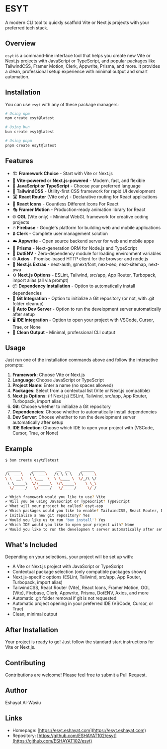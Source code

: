 # ESYT

A modern CLI tool to quickly scaffold Vite or Next.js projects with your preferred tech stack.

## Overview

`esyt` is a command-line interface tool that helps you create new Vite or Next.js projects with JavaScript or TypeScript, and popular packages like TailwindCSS, Framer Motion, Clerk, Appwrite, Prisma, and more. It provides a clean, professional setup experience with minimal output and smart automation.

## Installation

You can use `esyt` with any of these package managers:

```bash
# Using npm
npm create esyt@latest

# Using bun
bun create esyt@latest

# Using pnpm
pnpm create esyt@latest
```

## Features

- 🏗️ **Framework Choice** - Start with Vite or Next.js
- 🚀 **Vite-powered** or **Next.js-powered** - Modern, fast, and flexible
- 🔄 **JavaScript or TypeScript** - Choose your preferred language
- 🎨 **TailwindCSS** - Utility-first CSS framework for rapid UI development
- 🛣️ **React Router** (Vite only) - Declarative routing for React applications
- 💖 **React Icons** - Countless Different Icons For React
- 🎭 **Framer Motion** - Production-ready animation library for React
- 🌐 **OGL** (Vite only) - Minimal WebGL framework for creative coding projects
- 🔥 **Firebase** - Google's platform for building web and mobile applications
- 🔒 **Clerk** - Complete user management solution
- ☁️ **Appwrite** - Open source backend server for web and mobile apps
- 💾 **Prisma** - Next-generation ORM for Node.js and TypeScript
- 🔑 **DotENV** - Zero-dependency module for loading environment variables
- 🌐 **Axios** - Promise-based HTTP client for the browser and node.js
- 🧩 **Next.js Extras** - next-auth, @next/font, next-seo, next-sitemap, next-pwa
- ⚙️ **Next.js Options** - ESLint, Tailwind, src/app, App Router, Turbopack, import alias (all via prompt)
- 📦 **Dependency Installation** - Option to automatically install dependencies
- 🔄 **Git Integration** - Option to initialize a Git repository (or not, with .git folder cleanup)
- 🚀 **Auto Dev Server** - Option to run the development server automatically after setup
- 🖥️ **IDE Integration** - Option to open your project with VSCode, Cursor, Trae, or None
- 🧹 **Clean Output** - Minimal, professional CLI output

## Usage

Just run one of the installation commands above and follow the interactive prompts:

1. **Framework**: Choose Vite or Next.js
2. **Language**: Choose JavaScript or TypeScript
3. **Project Name**: Enter a name (no spaces allowed)
4. **Packages**: Select from a contextual list (Vite or Next.js compatible)
5. **Next.js Options**: (if Next.js) ESLint, Tailwind, src/app, App Router, Turbopack, import alias
6. **Git**: Choose whether to initialize a Git repository
7. **Dependencies**: Choose whether to automatically install dependencies
8. **Dev Server**: Choose whether to run the development server automatically after setup
9. **IDE Selection**: Choose which IDE to open your project with (VSCode, Cursor, Trae, or None)

## Example

```bash
$ bun create esyt@latest

 ______     ______     __  __     ______
/\  ___\   /\  ___\   /\ \_\ \   /\__  _\
\ \  __\   \ \___  \  \ \____ \  \/_/\ \/
 \ \_____\  \/\_____\  \/\_____\    \ \_\
  \/_____/   \/_____/   \/_____/     \/_/

✔ Which framework would you like to use? Vite
✔ Will you be using JavaScript or TypeScript? TypeScript
✔ What will your project be called? esyt-app
✔ Which packages would you like to enable? TailwindCSS, React Router, DotENV
✔ Initialize a new git repository? Yes
✔ Would you like us to run 'bun install'? Yes
✔ Which IDE would you like to open your project with? None
✔ Would you like to run the developmen t server automatically after setup? Yes
```

## What's Included

Depending on your selections, your project will be set up with:

- A Vite or Next.js project with JavaScript or TypeScript
- Contextual package selection (only compatible packages shown)
- Next.js-specific options (ESLint, Tailwind, src/app, App Router, Turbopack, import alias)
- TailwindCSS, React Router (Vite), React Icons, Framer Motion, OGL (Vite), Firebase, Clerk, Appwrite, Prisma, DotENV, Axios, and more
- Automatic .git folder removal if git is not requested
- Automatic project opening in your preferred IDE (VSCode, Cursor, or Trae)
- Clean, minimal output

## After Installation

Your project is ready to go! Just follow the standard start instructions for Vite or Next.js.

## Contributing

Contributions are welcome! Please feel free to submit a Pull Request.

## Author

Eshayat Al-Wasiu

## Links

- Homepage: [https://esyt.eshayat.com](https://esyt.eshayat.com)
- Repository: [https://github.com/ESHAYAT102/esyt](https://github.com/ESHAYAT102/esyt)
